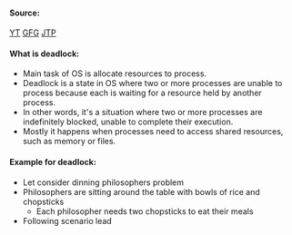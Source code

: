 #### Source:
[YT](https://www.youtube.com/watch?v=0u4ZyblK_YY&list=PLXj4XH7LcRfDrdQuJTHIPmKMpa7eYVaPm&index=38)
[GFG](https://www.youtube.com/watch?v=0u4ZyblK_YY&list=PLXj4XH7LcRfDrdQuJTHIPmKMpa7eYVaPm&index=38)
[JTP](https://www.javatpoint.com/os-deadlocks-introduction)

#### What is deadlock:

* Main task of OS is allocate resources to process.
* Deadlock is a state in OS where two or more processes are unable to process because each is waiting for a resource held by another process.
* In other words, it's a situation where two or more processes are indefinitely blocked, unable to complete their execution.
* Mostly it happens when processes need to access shared resources, such as memory or files.

#### Example for deadlock:

* Let consider dinning philosophers problem
* Philosophers are sitting around the table with bowls of rice and chopsticks
	* Each philosopher needs two chopsticks to eat their meals
* Following scenario lead 